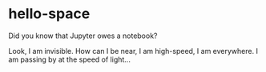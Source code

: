 # hello-space
Did you know that Jupyter owes a notebook? 

Look, I am invisible.
How can I be near, I am high-speed, I am everywhere.
I am passing by at the speed of light...


